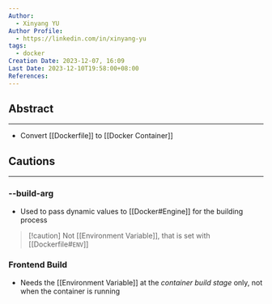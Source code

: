 ```yaml
---
Author:
  - Xinyang YU
Author Profile:
  - https://linkedin.com/in/xinyang-yu
tags:
  - docker
Creation Date: 2023-12-07, 16:09
Last Date: 2023-12-10T19:58:00+08:00
References: 
---
```

## Abstract
---
- Convert [[Dockerfile]] to [[Docker Container]]


## Cautions
---
### --build-arg
- Used to pass dynamic values to [[Docker#Engine]] for the building process
>[!caution] Not [[Environment Variable]], that is set with  [[Dockerfile#`ENV`]]

### Frontend Build
- Needs the [[Environment Variable]] at the *container build stage* only, not when the container is running